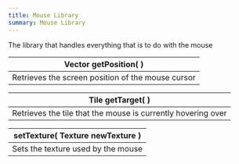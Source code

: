 ```yaml
---
title: Mouse Library
summary: Mouse Library
---
```



The library that handles everything that is to do with the mouse

| **Vector** getPosition(  )  |
| ------------------- |
| Retrieves the screen position of the mouse cursor |



| **Tile** getTarget(  )  |
| ------------------- |
| Retrieves the tile that the mouse is currently hovering over |



| setTexture( **Texture** newTexture )  |
| ------------------- |
| Sets the texture used by the mouse |



